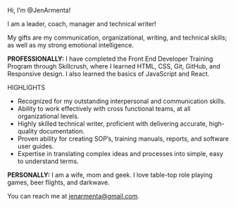 Hi, I’m @JenArmenta!

I am a leader, coach, manager and technical writer!

My gifts are my communication, organizational, writing, and technical skills; as well as my strong emotional intelligence.

**PROFESSIONALLY:**
I have completed the Front End Developer Training Program through Skillcrush, where I learned HTML, CSS, Git, GitHub, and Responsive design. I also learned the basics of JavaScript and React.

  HIGHLIGHTS
  * Recognized for my outstanding interpersonal and communication skills.
  * Ability to work effectively with cross functional teams, at all organizational levels. 
  * Highly skilled technical writer, proficient with delivering accurate, high-quality documentation. 
  * Proven ability for creating SOP’s, training manuals, reports, and software user guides. 
  * Expertise in translating complex ideas and processes into simple, easy to understand terms. 
 
**PERSONALLY:**
I am a wife, mom and geek. I love table-top role playing games, beer flights, and darkwave.

You can reach me at jenarmenta@gmail.com.



